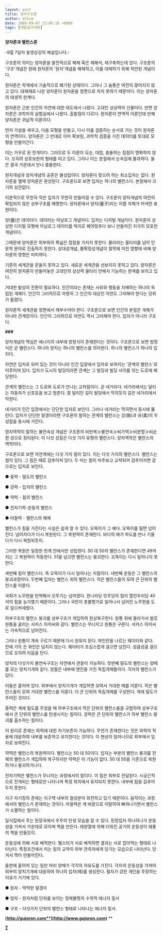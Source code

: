 ```yaml
---
layout: post
title: 양자구조론
author: drkim
date: 2009-09-07 23:09:19 +0900
tags: [깨달음의대화]
---
```

**양자론과 밸런스론**

-9월 7일자 동영상강의 해설입니다.-

구조론의 의미는 양자론을 발전적으로 해체 혹은 재해석, 재구축하는데 있다. 구조론의 '구조'개념은 원래 원자론의 '원자'개념을 해체하고, 이를 대체하기 위해 착안된 개념이다. 

원자론은 학계에서 기술적으로 폐기된 상태이다. 그러나 그 숨통은 여전히 끊어지지 않고 있다. 대체재로 나온 양자론이 원자론을 정면으로 치지 못하기 때문이다. 이는 양자론의 태생적 한계다.

원자론은 근본 인간의 자연에 대한 태도에서 나왔다. 고대인 상상력의 산물이다. 반면 양자론은 과학자의 실험실에서 나왔다. 출발점이 다르다. 원자론이 연역적 이론인데 반해 양자론은 귀납적 이론이다. 

먼저 가설을 세우고, 다음 모형을 만들고, 다시 이를 검증하는 순서로 가는 것이 원자론의 연역이다. 양자론은 그 반대로 이미 확보된, 과학적 검증을 거친 데이터를 토대로 모형을 만들어간다.

이는 거꾸로 된 전개이다. 그러므로 두 이론이 모순, 대립, 충돌하는 접점이 명확하지 않다. 오히려 상호보완의 형태를 띠고 있다. 그러나 이는 본질에서 눈속임에 불과하다. 둘은 결국 가운데서 만나 충돌한다.

원자개념과 양자개념의 공존은 불성립이다. 양자론이 찾으려 하는 최소입자는 없다. 원자론을 깰때 양자론은 완성된다. 구조론으로 보면 입자는 하나의 밸런스다. 본질에서 크기와 상관없다. 

이론적으로 무한히 작은 입자가 무한히 만들어질 수 있다. 구조론이 양자개념의 여전히 확립되지 않은 상부구조를 해명한다. 양자론에서 양자(量子)라는 이름 자체가 어색한 표현이다.

양(量)은 데이터다. 데이터는 아날로그 개념이다. 입자는 디지털 개념이다. 원자론이 상상한 디지털 모형에 아날로그 데이터를 억지로 꿰어맞추다 보니 만들어진 지극히 모호한 개념이다. 

그때문에 양자론은 외부와의 폭넓은 접점을 가지지 못한다. 물리라는 울타리를 넘어 인문학 분야로 진출하지 못한다. 상대성개념, 불확정성개념이 철학에 미친 영향에 비해 양자론의 영향은 미미하다.

기존의 세계관을 흔들지 못하고 있다. 새로운 세계관을 선보이지 못하고 있다. 양자론은 여전히 원자론이 만들어놓은 고대인의 상상력 울타리 안에서 기능하는 한계를 보이고 있다. 

거대한 발상의 전환이 필요하다. 인간이라는 존재는 사유와 행동을 지배하는 하나의 독립된 개체다. 인간이 그러하므로 마땅히 그 인간의 대상인 자연도 그러해야 한다는 당위가 틀렸다.

원자론적 세계관을 정면에서 깨부수어야 한다. 구조론으로 보면 인간의 본질은 개체가 아니라 관계망이다. 인간이 그러하므로 자연도 역시 그러해야 한다. 입자가 아니라 구조다. 

**###**

양자개념의 핵심은 에너지의 내부에 방정식이 존재한다는 것이다. 구조론으로 보면 방정식은 곧 밸런스다. 하나의 양자는 하나의 밸런스를 의미한다. 하나의 밸런스가 하나의 입자다.

자연은 입자로 되어 있는 것이 아니라 인간 입장에서 입자로 보여지는 '관계의 밸런스'로 이루어져 있다. 입자가 도시의 빌딩이라면 관계는 그 빌딩과 빌딩 사이를 잇는 도로에 해당한다. 

관계의 밸런스는 그 도로와 도로가 만나는 교차점이다. 곧 네거리다. 네거리에서는 달리는 자동차가 신호등을 보고 멈춘다. 잘 달리던 길이 빌딩에서 막히듯이 길은 네거리에서 막힌다. 

네거리가 인간 입장에서는 단단한 입자로 보인다. 그러나 네거리는 막히면서 동시에 뚫린다. 입자가 단단한 알갱이라면 구조론이 말하는 관계의 밸런스는 강(剛)과 유(柔)의 두 성질을 동시에 가진다. 

영자역학이 말하는 불연속성 개념은 구조론의 비반복≫불연속≫비가역≫비분할≫비순환 성으로 정리된다. 이 다섯 성질은 다섯 가지 유형의 밸런스다. 양자역학은 밸런스의 역학이다.

구조론으로 보면 자연계에는 다섯 가지 힘이 있다. 이는 다섯 가지의 밸런스다. 밸런스는 힘이 있다. 그 힘은 때로 감추어져 있다. 두 미는 힘이 마주보고 교착되어 감추어지면 겉으로는 입자로 보인다.

● 중력 - 밀도의 밸런스

● 강력 - 입자의 밸런스

● 약력 - 힘의 밸런스

● 전자기력-운동의 밸런스

● 마찰력 - 밸런스의 해체

밸런스가 힘을 가진다는 사실은 쉽게 알 수 있다. 오뚝이가 그 예다. 오뚝이를 밀면 넘어진다. 넘어지다가 다시 복원된다. 그 복원력이 존재한다. 바다의 배가 파도를 만나 기울다가 다시 복원되듯이.

그러한 복원은 일정한 한계 안에서만 성립한다. 50 대 50의 밸런스가 존재한다면 49까지는 그 복원력이 작동한다. 51을 넘으면 밸런스는 붕괴한다. 오뚝이는 다시 일어나지 못한다.

세번째 힘이 밸런스다. 즉 오뚝이가 다시 일어나는 지점이다. 네번째 운동은 그 밸런스의 붕괴과정이다. 두번째 입자는 밸런스 위의 밸런스다. 작은 밸런스들이 모여 큰 단위의 밸런스를 이룬다.

국회가 노무현을 탄핵해서 오뚜기는 넘어졌다. 한나라당 민주당의 힘이 열린우리당 40석의 힘을 능가했기 때문이다. 그러나 국민이 촛불항거로 일어나서 넘어진 노무현을 도로 일으켜세웠다.

하부구조의 밸런스 붕괴를 상부구조가 개입하여 원상복구한다. 원통 위에 올라가서 발로 원통을 굴리는 서커스 아저씨와 같다. 밸런스는 무너지고 원통은 구른다. 서커스 아저씨는 가속적으로 넘어진다.

그러나 원통이 계속 구르기 때문에 다시 원위치 된다. 와인잔을 나르는 웨이터와 같다. 잔에 가득 든 와인은 넘치지 않는다. 웨이터가 조심스럽게 걸으면 넘친다. 성큼성큼 걸으므로 오히려 리듬을 탄다.

양자의 다섯가지 불연속구조는 자연에서 관찰이 가능하다. 첫번째 밀도의 밸런스는 양떼를 모는 양치기개와 같다. 양들은 내부에 엔진을 가진 독립개체들이다. 각자의 밸런스가 있다.

이들은 흩어져 있다. 외부에서 양치기개가 개입하면 모여서 거대한 떼를 이룬다. 작은 밸런스들이 모여 거대한 밸런스를 이룬다. 더 큰 단위의 독립개체를 구성한다. 계에 밀도가 주어진 것이다.

중력은 계에 밀도를 주었을 때 하부구조에서 작은 단위의 밸런스들을 규합하여 상부구조에서 큰 단위의 밸런스를 탄생시키는 힘이다. 강력은 큰 단위의 밸런스가 하부 밸런스 붕괴를 흡수하는 힘이다. 

이 원리로 존재는 외력에 대한 자기보존이 가능하다. 무언가 존재한다는 것은 외력의 작용에 대응하여 내부를 보존하고 유지한다는 것이다. 이 현상이 일어나므로 외부에서 입자로 보여진다.

약력은 밸런스의 복원력이다. 밸런스는 50 대 50이다. 입자는 부분의 밸런스 붕괴를 전체의 밸런스가 개입하여 복구하지만 약력은 이 기능이 없다. 50 대 50을 기준으로 복원하거나 붕괴하거나다.

전자기력은 밸런스가 무너지는 과정에서의 힘이다. 이 힘은 외부로 전달된다. 시공간적으로 전개되는 형태로만 나타나며 특정 위치에서 유지되지 못한다. 내부에 힘을 감추어두지 못한다.

지구 자기장의 존재는 지구핵 내부의 철성분이 회전하고 있기 때문이다. 움직이는 과정에서의 밸런스가 존재하는 것이다. 마찰력은 계 바깥으로 이탈하여 빠져나가면서 밸런스가 소멸하는 힘이다.

일식집에서 주는 된장국에서 우주의 탄생 모습을 알 수 있다. 된장입자 하나하나가 운동성을 가져서 가운데로 모이며 핵을 만든다. 태양열에 의해 더워진 공기의 운동성이 태풍의 핵을 만들듯이.

운동성에 의해 서로 배척한다. 햄스터가 서로 배척하면 결과는 서로 잡아먹는 형태로 나타난다. 특정조건에서 미는 힘의 교착이 외부 관측자에게 당기는 모습으로 나타난다. 당겨서 핵이 만들어진다.

들판에 흩어져 있는 일만 마리 양떼가 각각의 자유도를 가진다. 각자의 운동성을 가져야 외부의 양치기개에 대응하여 하나의 입자(떼)를 생성한다. 필자가 강한 개인을 주장하는 이유가 거기에 있다.

● 원자 - 딱딱한 알갱이

● 양자 - 원자처럼 단위를 보이는 정체불명의 수학적 에너지 질서

● 구조 - 다섯가지 단위의 밸런스 형태로 나타나는 에너지 질서.

[**http://gujoron.com**](http://www.gujoron.com)** 
**

**∑**